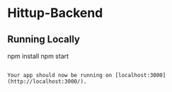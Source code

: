 # Hittup-Backend


## Running Locally

npm install
npm start
```

Your app should now be running on [localhost:3000](http://localhost:3000/).

